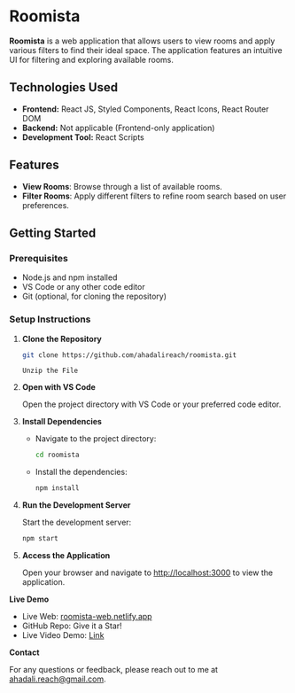 # Roomista

**Roomista** is a web application that allows users to view rooms and apply various filters to find their ideal space. The application features an intuitive UI for filtering and exploring available rooms.

## Technologies Used

- **Frontend:** React JS, Styled Components, React Icons, React Router DOM
- **Backend:** Not applicable (Frontend-only application)
- **Development Tool:** React Scripts

## Features

- **View Rooms**: Browse through a list of available rooms.
- **Filter Rooms**: Apply different filters to refine room search based on user preferences.

## Getting Started

### Prerequisites

- Node.js and npm installed
- VS Code or any other code editor
- Git (optional, for cloning the repository)

### Setup Instructions

1. **Clone the Repository**

    ```bash
    git clone https://github.com/ahadalireach/roomista.git
    ```

    `Unzip the File`

2. **Open with VS Code**

   Open the project directory with VS Code or your preferred code editor.

3. **Install Dependencies**

   - Navigate to the project directory:

     ```bash
     cd roomista
     ```

   - Install the dependencies:

     ```bash
     npm install
     ```

4. **Run the Development Server**

   Start the development server:

   ```bash
   npm start
   ```

5. **Access the Application**

   Open your browser and navigate to [http://localhost:3000](http://localhost:3000) to view the application.

**Live Demo**

- Live Web: [roomista-web.netlify.app](https://roomista.netlify.app)
- GitHub Repo: Give it a Star!
- Live Video Demo: [Link](https://youtu.be/4KUQfmQZo_w?si=yFpmEXJkzPvewReR)

**Contact**

For any questions or feedback, please reach out to me at [ahadali.reach@gmail.com](mailto:ahadali.reach@gmail.com).
